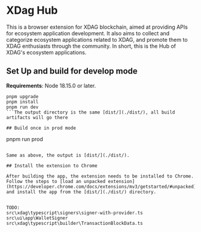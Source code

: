 # XDag Hub

This is a browser extension for XDAG blockchain, aimed at providing APIs for ecosystem application development. It also aims to collect and categorize ecosystem applications related to XDAG, and promote them to XDAG enthusiasts through the community. In short, this is the Hub of XDAG's ecosystem applications.

## Set Up and build for develop mode

**Requirements**: Node 18.15.0 or later.
```
pnpm upgrade
pnpm install
pnpm run dev
```The output directory is the same [dist/](./dist/), all build artifacts will go there

## Build once in prod mode

```
 pnpm run prod
```

Same as above, the output is [dist/](./dist/).

## Install the extension to Chrome

After building the app, the extension needs to be installed to Chrome. Follow the steps to [load an unpacked extension](https://developer.chrome.com/docs/extensions/mv3/getstarted/#unpacked) and install the app from the [dist/](./dist/) directory.


TODO:
src\xdag\typescript\signers\signer-with-provider.ts
src\ui\app\WalletSigner
src\xdag\typescript\builder\TransactionBlockData.ts
